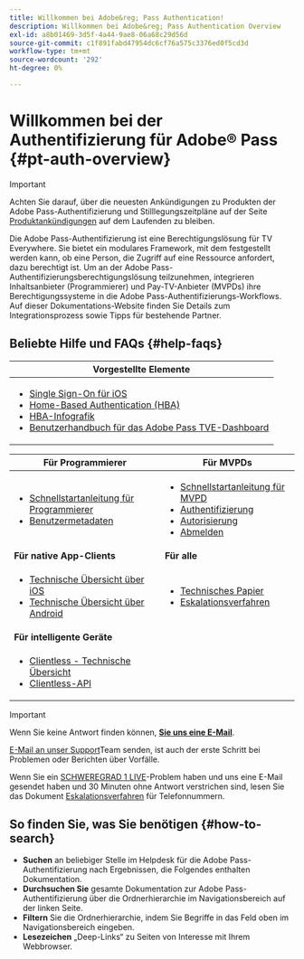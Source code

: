 ```yaml
---
title: Willkommen bei Adobe&reg; Pass Authentication!
description: Willkommen bei Adobe&reg; Pass Authentication Overview
exl-id: a8b01469-3d5f-4a44-9ae8-06a68c29d56d
source-git-commit: c1f891fabd47954dc6cf76a575c3376ed0f5cd3d
workflow-type: tm+mt
source-wordcount: '292'
ht-degree: 0%

---
```


# Willkommen bei der Authentifizierung für Adobe® Pass {#pt-auth-overview}

>[!IMPORTANT]
>
> Achten Sie darauf, über die neuesten Ankündigungen zu Produkten der Adobe Pass-Authentifizierung und Stilllegungszeitpläne auf der Seite [Produktankündigungen](/help/authentication/product-announcements.md) auf dem Laufenden zu bleiben.

Die Adobe Pass-Authentifizierung ist eine Berechtigungslösung für TV Everywhere. Sie bietet ein modulares Framework, mit dem festgestellt werden kann, ob eine Person, die Zugriff auf eine Ressource anfordert, dazu berechtigt ist. Um an der Adobe Pass-Authentifizierungsberechtigungslösung teilzunehmen, integrieren Inhaltsanbieter (Programmierer) und Pay-TV-Anbieter (MVPDs) ihre Berechtigungssysteme in die Adobe Pass-Authentifizierungs-Workflows. Auf dieser Dokumentations-Website finden Sie Details zum Integrationsprozess sowie Tipps für bestehende Partner.

## Beliebte Hilfe und FAQs {#help-faqs}

| **Vorgestellte Elemente** |
|------------------------------------------------------------------------------------------------------------------------------------------------------------------------------------------------------------------------------------------------------------------------------------------------------------------------------------------------------------------------------------------------------------------------------------------------------------------------------------------------------------------------------------------------------------------------------------------------------------------------------------------------------------------------------------------------|
| <ul><li>[Single Sign-On für iOS](/help/authentication/integration-guide-programmers/features-standard/sso-access/partner-sso/apple-sso/apple-sso-overview.md)</li><li>[Home-Based Authentication (HBA)](/help/authentication/integration-guide-programmers/features-standard/hba-access/home-based-authn-tve.md)</li><li>[HBA-Infografik](https://dzf8vqv24eqhg.cloudfront.net/userfiles/258/326/ckfinder/files/AdobeNewsletterHBA.pdf)</li><li>[Benutzerhandbuch für das Adobe Pass TVE-Dashboard](/help/authentication/user-guide-tve-dashboard/tve-dashboard-overview.md)</li></ul> |

| **Für Programmierer** | **Für MVPDs** |
|--------------------------------------------------------------------------------------------------------------------------------------------------------------------------------------------------------------------------------------------------------------------------------|-----------------------------------------------------------------------------------------------------------------------------------------------------------------------------------------------------------------------------------------------------------------------------------------------------------------------------------------------------------------------|
| <ul><li>[Schnellstartanleitung für Programmierer](/help/authentication/kickstart/programmer-kickstart-guide.md)</li><li>[Benutzermetadaten](/help/authentication/integration-guide-programmers/legacy/rest-api-v1/apis/user-metadata.md)</li></ul> | <ul><li>[Schnellstartanleitung für MVPD](/help/authentication/kickstart/mvpd-kickstart-guide.md)</li><li>[Authentifizierung](/help/authentication/integration-guide-mvpds/authn-usecase.md)</li><li>[Autorisierung](/help/authentication/integration-guide-mvpds/authz-usecase.md)</li><li>[Abmelden](/help/authentication/integration-guide-mvpds/usecase-mvpd-logout.md)</li></ul> |
| **Für native App-Clients** | **Für alle** |
| <ul><li>[Technische Übersicht über iOS](/help/authentication/integration-guide-programmers/legacy/sdks/ios-tvos-sdk/iostvos-sdk-overview.md)</li><li>[Technische Übersicht über Android](/help/authentication/integration-guide-programmers/legacy/sdks/android-sdk/android-sdk-overview.md)</li></ul> | <ul><li>[Technisches Papier](/help/authentication/kickstart/technical-paper.md)</li><li>[Eskalationsverfahren](/help/authentication/kickstart/escalation-procedures.md)</li></ul> |
| **Für intelligente Geräte** |                                                                                                                                                                                                                                                                                                                                                                       |
| <ul><li>[Clientless - Technische Übersicht](/help/authentication/integration-guide-programmers/legacy/rest-api-v1/rest-api-overview.md)</li><li>[Clientless-API](/help/authentication/integration-guide-programmers/legacy/rest-api-v1/rest-api-reference.md)</li></ul> |                                                                                                                                                                                                                                                                                                                                                                       |

>[!IMPORTANT]
>
> Wenn Sie keine Antwort finden können, [**Sie uns eine E-Mail**](mailto:tve-support@adobe.com).
>
> [E-Mail an unser Support](mailto:tve-support@adobe.com)Team senden, ist auch der erste Schritt bei Problemen oder Berichten über Vorfälle.
>
> Wenn Sie ein [SCHWEREGRAD 1 LIVE](/help/authentication/kickstart/escalation-procedures.md)-Problem haben und uns eine E-Mail gesendet haben und 30 Minuten ohne Antwort verstrichen sind, lesen Sie das Dokument [Eskalationsverfahren](/help/authentication/kickstart/escalation-procedures.md) für Telefonnummern.

## So finden Sie, was Sie benötigen {#how-to-search}

* **Suchen** an beliebiger Stelle im Helpdesk für die Adobe Pass-Authentifizierung nach Ergebnissen, die Folgendes enthalten
Dokumentation.
* **Durchsuchen Sie** gesamte Dokumentation zur Adobe Pass-Authentifizierung über die Ordnerhierarchie im Navigationsbereich auf der linken Seite.
* **Filtern** Sie die Ordnerhierarchie, indem Sie Begriffe in das Feld oben im Navigationsbereich eingeben.
* **Lesezeichen** „Deep-Links“ zu Seiten von Interesse mit Ihrem Webbrowser.

